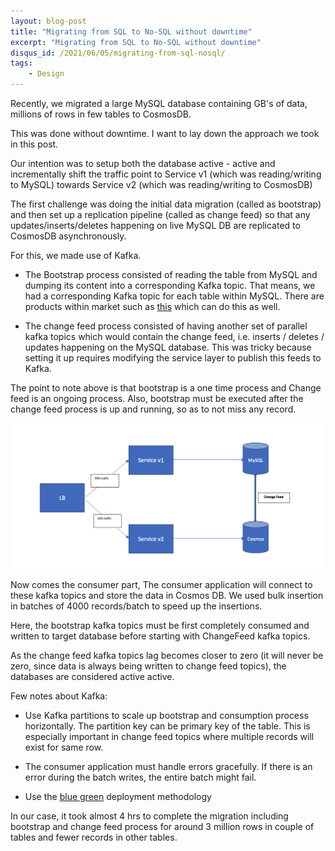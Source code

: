 ```yaml
---
layout: blog-post
title: "Migrating from SQL to No-SQL without downtime"
excerpt: "Migrating from SQL to No-SQL without downtime"
disqus_id: /2021/06/05/migrating-from-sql-nosql/
tags:
    - Design
---
```


Recently, we migrated a large MySQL database containing GB's of data, millions of rows in few tables to CosmosDB.

This was done without downtime. I want to lay down the approach we took in this post.

Our intention was to setup both the database active - active and incrementally shift the traffic point to Service v1 (which was reading/writing to MySQL) towards 
Service v2 (which was reading/writing to CosmosDB)

The first challenge was doing the initial data migration (called as bootstrap) and then set up a replication pipeline (called as change feed) so that any updates/inserts/deletes
happening on live MySQL DB are replicated to CosmosDB asynchronously.

For this, we made use of Kafka.

* The Bootstrap process consisted of reading the table from MySQL and dumping its content into a corresponding Kafka topic. That means, we had a corresponding Kafka topic for each
table within MySQL. There are products within market such as [this](https://www.continuent.com/products/tungsten-replicator) which can do this as well.

* The change feed process consisted of having another set of parallel kafka topics which would contain the change feed, i.e. inserts / deletes / updates happening on the MySQL database.
This was tricky because setting it up requires modifying the service layer to publish this feeds to Kafka. 

The point to note above is that bootstrap is a one time process and Change feed is an ongoing process. Also, bootstrap must be executed after the change feed process is up and running, so 
as to not miss any record.

<img src='/images/Blog/migration.png'  />

Now comes the consumer part,
The consumer application will connect to these kafka topics and store the data in Cosmos DB. We used bulk insertion in batches of 4000 records/batch to speed up the insertions.

Here, the bootstrap kafka topics must be first completely consumed and written to target database before starting with ChangeFeed kafka topics.

As the change feed kafka topics lag becomes closer to zero (it will never be zero, since data is always being written to change feed topics), the databases are considered active active.

Few notes about Kafka:
* Use Kafka partitions to scale up bootstrap and consumption process horizontally. The partition key can be primary key of the table. This is especially important in change feed 
topics where multiple records will exist for same row.

* The consumer application must handle errors gracefully. If there is an error during the batch writes, the entire batch might fail.

* Use the [blue green](https://en.wikipedia.org/wiki/Blue-green_deployment) deployment methodology

In our case, it took almost 4 hrs to complete the migration including bootstrap and change feed process for around 3 million rows in couple of tables and fewer records in other tables.

